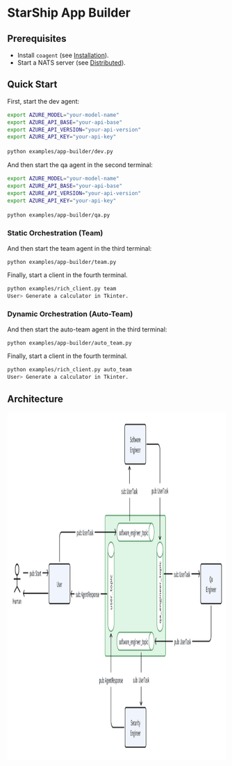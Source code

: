 # StarShip App Builder


## Prerequisites

- Install `coagent` (see [Installation](../../README.md#installation)).
- Start a NATS server (see [Distributed](../../README.md#distributed)).


## Quick Start

First, start the dev agent:

```bash
export AZURE_MODEL="your-model-name"
export AZURE_API_BASE="your-api-base"
export AZURE_API_VERSION="your-api-version"
export AZURE_API_KEY="your-api-key"

python examples/app-builder/dev.py
```

And then start the qa agent in the second terminal:

```bash
export AZURE_MODEL="your-model-name"
export AZURE_API_BASE="your-api-base"
export AZURE_API_VERSION="your-api-version"
export AZURE_API_KEY="your-api-key"

python examples/app-builder/qa.py
```

### Static Orchestration (Team)
And then start the team agent in the third terminal:

```bash
python examples/app-builder/team.py
```

Finally, start a client in the fourth terminal.

```bash
python examples/rich_client.py team
User> Generate a calculator in Tkinter.
```

### Dynamic Orchestration (Auto-Team)

And then start the auto-team agent in the third terminal:

```bash
python examples/app-builder/auto_team.py
```

Finally, start a client in the fourth terminal.

```bash
python examples/rich_client.py auto_team
User> Generate a calculator in Tkinter.
```

## Architecture

<p align="center">
<img src="app_builder.png" height="800">
</p>
